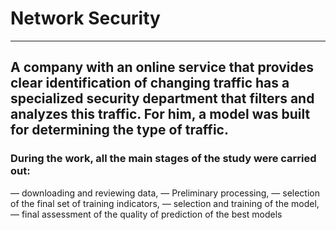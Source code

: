 # Network Security
----------------------------
## A company with an online service that provides clear identification of changing traffic has a specialized security department that filters and analyzes this traffic. For him, a model was built for determining the type of traffic.

### During the work, all the main stages of the study were carried out:
 — downloading and reviewing data,
 — Preliminary processing,
 — selection of the final set of training indicators,
 — selection and training of the model,
 — final assessment of the quality of prediction of the best models
